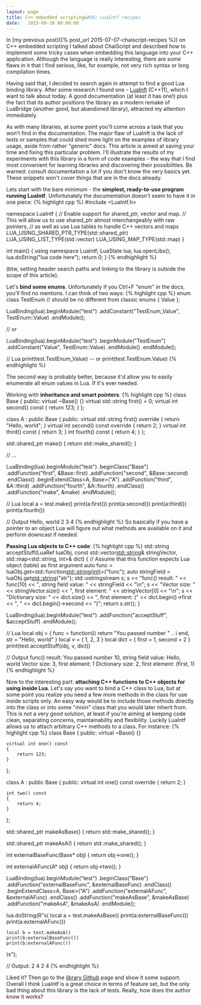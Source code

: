 ```yaml
---
layout: page
title: C++ embedded scripting&#58; LuaIntf recipes
date:   2015-09-30 00:00:00
---
```


In [my previous post]({% post_url 2015-07-07-chaiscript-recipes %}) on C++ embedded scripting I talked about ChaiScript and described how to implement some tricky cases
when embedding this language into your C++ application.
Although the language is really interesting, there are some flaws in it that I find serious, like, for example, not very rich syntax or long compilation times.

Having said that, I decided to search again in attempt to find a good Lua binding library. After some research I found one - [LuaInft](https://github.com/SteveKChiu/lua-intf) (C++11), which I want to talk about today.
A good documentation (at least it has one!) plus the fact that its author positions the library as a modern remake of LuaBridge (another good, but abandoned library), attracted my attention immediately.

<!--break-->

As with many libraries, at some point you'll come across a task that you won't find in the documentation.
The major flaw of LuaInft is the lack of tests or samples that could shed more light on the examples of library usage, aside from rather "generic" docs.
This article is aimed at saving your time and fixing this particular problem. I'll illustrate the results of my experiments with this library in a form
of code examples - the way that I find most convenient for learning libraries and discovering their possibilities.
Be warned: consult documentation a lot if you don't know the very basics yet. These snippets won't cover
things that are in the docs already.

Lets start with the bare minimum - the **simplest, ready-to-use program running LuaIntf**. Unfortunately the documentation doesn't seem to have it in one piece:
{% highlight cpp %}
#include <LuaIntf.h>

namespace LuaIntf
{
	// Enable support for shared_ptr, vector and map.
	// This will allow us to use shared_ptr almost interchangeably with raw pointers,
	// as well as use Lua tables to handle C++ vectors and maps
	LUA_USING_SHARED_PTR_TYPE(std::shared_ptr)
	LUA_USING_LIST_TYPE(std::vector)
	LUA_USING_MAP_TYPE(std::map)
}

int main()
{
	using namespace LuaIntf;
	LuaState lua;
	lua.openLibs();
	lua.doString("lua code here");
	return 0;
}
{% endhighlight %}

(btw, setting header search paths and linking to the library is outside the scope of this article).

Let's **bind some enums**. Unfortunately if you Ctrl+F "enum" in the docs, you'll find no mentions. I can think of two ways:
{% highlight cpp %}
enum class TestEnum // should be no different from classic enums
{
	Value
};

LuaBinding(lua).beginModule("test")
	.addConstant("TestEnum_Value", TestEnum::Value)
.endModule();

// or

LuaBinding(lua).beginModule("test")
	.beginModule("TestEnum")
		.addConstant("Value", TestEnum::Value)
	.endModule()
.endModule();

// Lua
print(test.TestEnum_Value)
-- or
print(test.TestEnum.Value)
{% endhighlight %}

The second way is probably better, because it'd allow you to easily enumerate all enum values in Lua. If it's ever needed.

Working with **inheritance and smart pointers**:
{% highlight cpp %}
class Base
{
public:
	virtual ~Base() {}
	virtual std::string first() = 0;
	virtual int second() const { return 123; }
};

class A : public Base
{
public:
	virtual std::string first() override { return "Hello, world"; }
	virtual int second() const override { return 2; }
	virtual int third() const { return 3; }
	int fourth() const { return 4; }
};

std::shared_ptr<Base> make()
{
	return std::make_shared<A>();
}

// ...

LuaBinding(lua).beginModule("test")
	.beginClass<Base>("Base")
		.addFunction("first", &Base::first)
		.addFunction("second", &Base::second)
	.endClass()
	.beginExtendClass<A, Base>("A")
		.addFunction("third", &A::third)
		.addFunction("fourth", &A::fourth)
	.endClass()
	.addFunction("make", &make)
.endModule();

// Lua
local a = test.make()
print(a:first())
print(a:second())
print(a:third())
print(a:fourth())

// Output
Hello, world
2
3
4
{% endhighlight %}
So basically if you have a pointer to an object Lua will figure out what methods are available on it and perform downcast if needed.

**Passing Lua objects to C++ code**:
{% highlight cpp %}
std::string acceptStuff(LuaRef luaObj,
	const std::vector<std::string>& stringVector,
	std::map<std::string, int>& dict)
{
	// Assume that this function expects Lua object (table) as first argument
	auto func = luaObj.get<std::function<std::string(int)>>("func");
	auto stringField = luaObj.get<std::string>("str");
	std::ostringstream s;
	s << "func() result: " << func(10) << ", string field value: " << stringField << "\n";
	s << "Vector size: " << stringVector.size() << ", first element: " << stringVector[0] << "\n";
	s << "Dictionary size: " << dict.size() << ", first element: (" <<
		dict.begin()->first << ", " << dict.begin()->second << ")";
	return s.str();
}

LuaBinding(lua).beginModule("test")
	.addFunction("acceptStuff", &acceptStuff)
.endModule();

// Lua
local obj = {
	func = function(i)
		return "You passed number " .. i
	end,
	str = "Hello, world"
}
local v = { 1, 2, 3 }
local dict = { first = 1, second = 2 }
print(test.acceptStuff(obj, v, dict))

// Output
func() result: You passed number 10, string field value: Hello, world
Vector size: 3, first element: 1
Dictionary size: 2, first element: (first, 1)
{% endhighlight %}

Now to the interesting part: **attaching C++ functions to C++ objects for using inside Lua**.
Let's say you want to bind a C++ class to Lua, but at some point you realize you need a few more methods in the class
for use inside scripts only. An easy way would be to include those methods directly into the class or into some
"mixin" class that you would later inherit from. This is not a very good solution, at least if you're aiming at keeping code clean,
separating concerns, maintainability and flexibility.
Luckily LuaIntf allows us to attach arbitrary C++ methods to a class. For instance:
{% highlight cpp %}
class Base
{
public:
	virtual ~Base() {}

	virtual int one() const
	{
		return 123;
	}
};

class A : public Base
{
public:
	virtual int one() const override
	{
		return 2;
	}

	int two() const
	{
		return 4;
	}
};

std::shared_ptr<Base> makeAsBase()
{
	return std::make_shared<A>();
}

std::shared_ptr<A> makeAsA()
{
	return std::make_shared<A>();
}

int externalBaseFunc(Base* obj)
{
	return obj->one();
}

int externalAFunc(A* obj)
{
	return obj->two();
}

LuaBinding(lua).beginModule("test")
	.beginClass<Base>("Base")
		.addFunction("externalBaseFunc", &externalBaseFunc)
	.endClass()
	.beginExtendClass<A, Base>("A")
		.addFunction("externalAFunc", &externalAFunc)
	.endClass()
	.addFunction("makeAsBase", &makeAsBase)
	.addFunction("makeAsA", &makeAsA)
.endModule();

lua.doString(R"s(
	local a = test.makeAsBase()
	print(a:externalBaseFunc())
	print(a:externalAFunc())

	local b = test.makeAsA()
	print(b:externalBaseFunc())
	print(b:externalAFunc())
)s");

// Output:
2
4
2
4
{% endhighlight %}

Liked it? Then go to the [library Github](https://github.com/SteveKChiu/lua-intf) page and show it some support. Overall I think LuaIntf
is a great choice in terms of feature set, but the only bad thing about this library is the lack of tests.
Really, how does the author know it works?
